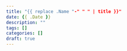 ```yaml
---
title: "{{ replace .Name "-" " " | title }}"
date: {{ .Date }}
description: ""
tags: []
categories: []
draft: true
---
```



